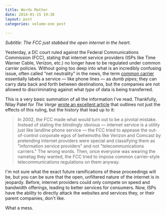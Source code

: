 ```yaml
---
title: Words Matter
date: 2014-01-15 19:38
layout: post
categories: volume-one post
  
---
```



_Subtitle: The FCC just stabbed the open internet in the heart._

Yesterday, a DC court ruled against the Federal Communications Commission (FCC), stating that internet service providers (ISPs like Time Warner Cable, Verizon, etc.) no longer have to be regulated under common carrier policies. Without going too deep into what is an incredibly confusing issue, often called "net neutrality" in the news, the term [common carrier](http://en.wikipedia.org/wiki/Common_carrier) essentially labels a service &mdash; like phone lines &mdash; as _dumb pipes_; they can carry data back and forth between destinations, but the companies are not allowed to discriminating against what _type_ of data is being transferred.  

This is a very basic summation of all the information I've read. Thankfully, Nilay Patel for _The Verge_ [wrote an excellent article](http://www.theverge.com/2014/1/15/5311948/net-neutrality-and-the-death-of-the-internet) that outlines not just the effects of this ruling, but the history that lead up to it:  

> In 2002, the FCC made what would turn out to be a pivotal mistake. Instead of stating the blindingly obvious — internet service is a utility just like landline phone service — the FCC tried to appease the out-of-control corporate egos of behemoths like Verizon and Comcast by pretending internet providers were special and classifying them as "information service providers" and not "telecommunications carriers." The wrong words. Then, once everyone was wearing the nametag they wanted, the FCC tried to impose common carrier-style telecommunications regulations on them anyway.

I'm not sure what the exact future ramifications of these proceedings will be, but you can be sure that the open, unfiltered nature of the internet is in jeopardy. Before, internet providers could only compete on speed and bandwidth offerings, leading to better services for consumers. Now, ISPs have the ability to directly attack the websites and services they, or their parent companies, don't like. 

What a mess.


 

